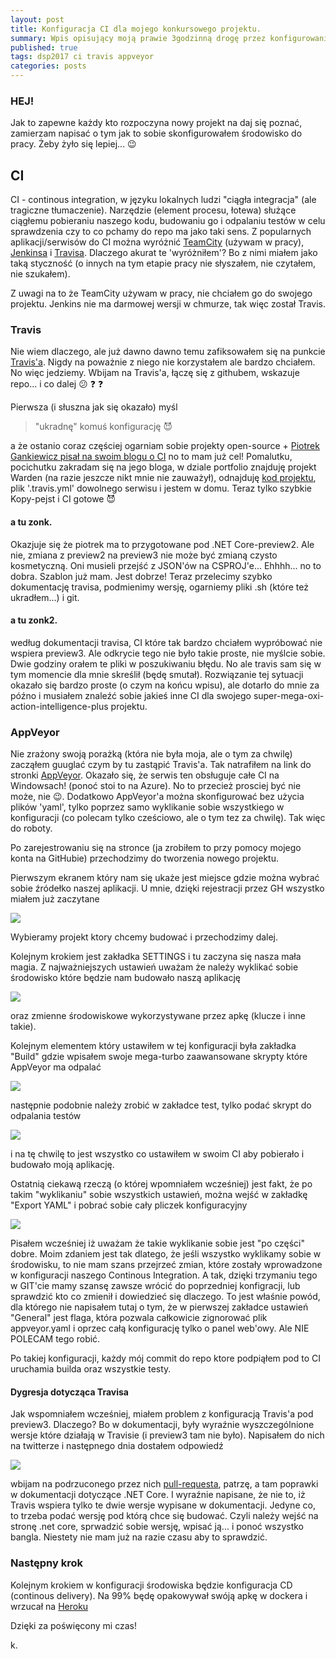 ```yaml
---
layout: post
title: Konfiguracja CI dla mojego konkursowego projektu.
summary: Wpis opisujący moją prawie 3godzinną drogę przez konfigurowanie continous integration dla projektu .NET Core-preview3, czyli najnowszej wersji która jest aktualnie zmieniana i o tym dlaczego uparłem się na Travis'a a skończyłem w AppVeyor'ze.
published: true
tags: dsp2017 ci travis appveyor
categories: posts 
--- 
```


### HEJ!

Jak to zapewne każdy kto rozpoczyna nowy projekt na daj się poznać, zamierzam napisać o tym jak to sobie skonfigurowałem środowisko do pracy. Żeby żyło się lepiej... :wink:

<!--more-->

## CI

CI - continous integration, w języku lokalnych ludzi "ciągła integracja" (ale tragiczne tłumaczenie). Narzędzie (element procesu, łotewa) służące ciągłemu pobieraniu naszego kodu, budowaniu go i odpalaniu testów w celu sprawdzenia czy to co pchamy do repo ma jako taki sens. Z popularnych aplikacji/serwisów do CI można wyróżnić [TeamCity](https://www.jetbrains.com/teamcity/) (używam w pracy), [Jenkinsa](https://jenkins.io/) i [Travisa](https://travis-ci.org/). Dlaczego akurat te 'wyróżniłem'? Bo z nimi miałem jako taką styczność (o innych na tym etapie pracy nie słyszałem, nie czytałem, nie szukałem).

Z uwagi na to że TeamCity używam w pracy, nie chciałem go do swojego projektu. Jenkins nie ma darmowej wersji w chmurze, tak więc został Travis.

### Travis
Nie wiem dlaczego, ale już dawno dawno temu zafiksowałem się na punkcie [Travis'a](https://travis-ci.org/). Nigdy na poważnie z niego nie korzystałem ale bardzo chciałem. No więc jedziemy. Wbijam na Travis'a, łączę się z githubem, wskazuje repo... i co dalej :confused: :question: :question:

Pierwsza (i słuszna jak się okazało) myśl 
> "ukradnę" komuś konfigurację :smiling_imp:

a że ostanio coraz częściej ogarniam sobie projekty open-source + [Piotrek Gankiewicz pisał na swoim blogu o CI](http://piotrgankiewicz.com/2017/03/13/net-core-continuous-deployment-part-i-travis-ci-integration/) no to mam już cel! Pomalutku, pocichutku zakradam się na jego bloga, w dziale portfolio znajduję projekt Warden (na razie jeszcze nikt mnie nie zauważył), odnajduję [kod projektu](https://github.com/warden-stack), plik '.travis.yml' dowolnego serwisu i jestem w domu. Teraz tylko szybkie Kopy-pejst i CI gotowe :smiling_imp:

#### a tu zonk. 

Okazjuje się że piotrek ma to przygotowane pod .NET Core-preview2. Ale nie, zmiana z preview2 na preview3 nie może być zmianą czysto kosmetyczną. Oni musieli przejść z JSON'ów na CSPROJ'e... Ehhhh... no to dobra. Szablon już mam. Jest dobrze! Teraz przelecimy szybko dokumentację travisa, podmienimy wersję, ogarniemy pliki .sh (które też ukradłem...) i git. 

#### a tu zonk2.

według dokumentacji travisa, CI które tak bardzo chciałem wypróbować nie wspiera preview3. Ale odkrycie tego nie było takie proste, nie myślcie sobie. Dwie godziny orałem te pliki w poszukiwaniu błędu. No ale travis sam się w tym momencie dla mnie skreślił (będę smutał). Rozwiązanie tej sytuacji okazało się bardzo proste (o czym na końcu wpisu), ale dotarło do mnie za późno i musiałem znaleźć sobie jakieś inne CI dla swojego super-mega-oxi-action-intelligence-plus projektu.


### AppVeyor

Nie zrażony swoją porażką (która nie była moja, ale o tym za chwilę) zacząłem guuglać czym by tu zastąpić Travis'a. Tak natrafiłem na link do stronki [AppVeyor](https://www.appveyor.com/). Okazało się, że serwis ten obsługuje całe CI na Windowsach! (ponoć stoi to na Azure). No to przecież prosciej być nie może, nie :wink:. Dodatkowo AppVeyor'a można skonfigurować bez użycia plików 'yaml', tylko poprzez samo wyklikanie sobie wszystkiego w konfiguracji (co polecam tylko cześciowo, ale o tym tez za chwilę). Tak więc do roboty.

Po zarejestrowaniu się na stronce (ja zrobiłem to przy pomocy mojego konta na GitHubie) przechodzimy do tworzenia nowego projektu.

Pierwszym ekranem który nam się ukaże jest miejsce gdzie można wybrać sobie źródełko naszej aplikacji. U mnie, dzięki rejestracji przez GH wszystko miałem już zaczytane

<img src="{{site.baserl}}/mages/appveyor/e1.png">

Wybieramy projekt ktory chcemy budować i przechodzimy dalej.

Kolejnym krokiem jest zakładka SETTINGS i tu zaczyna się nasza mała magia. Z najważniejszych ustawień uważam że należy wyklikać sobie środowisko które będzie nam budowało naszą aplikację

<img src="{{site.baserl}}/images/appveyor/e2.png">

oraz zmienne środowiskowe wykorzystywane przez apkę (klucze i inne takie).

Kolejnym elementem który ustawiłem w tej konfiguracji była zakładka "Build" gdzie wpisałem swoje mega-turbo zaawansowane skrypty które AppVeyor ma odpalać

<img src="{{site.baserl}}/images/appveyor/e3.png">

następnie podobnie należy zrobić w zakładce test, tylko podać skrypt do odpalania testów

<img src="{{site.baserl}}/images/appveyor/e4.png">

i na tę chwilę to jest wszystko co ustawiłem w swoim CI aby pobierało i budowało moją aplikację. 

Ostatnią ciekawą rzeczą (o której wpomniałem wcześniej) jest fakt, że po takim "wyklikaniu" sobie wszystkich ustawień, można wejść w zakładkę "Export YAML" i pobrać sobie cały pliczek konfiguracyjny

<img src="{{site.baserl}}/images/appveyor/e5.png">

Pisałem wcześniej iż uważam że takie wyklikanie sobie jest "po części" dobre. Moim zdaniem jest tak dlatego, że jeśli wszystko wyklikamy sobie w środowisku, to nie mam szans przejrzeć zmian, które zostały wprowadzone w konfiguracji naszego Continous Integration. A tak, dzięki trzymaniu tego w GIT'cie mamy szansę zawsze wrócić do poprzedniej konfigracji, lub sprawdzić kto co zmienił i dowiedzieć się dlaczego. To jest właśnie powód, dla którego nie napisałem tutaj o tym, że w pierwszej zakładce ustawień "General" jest flaga, która pozwala całkowicie zignorować plik appveyor.yaml i oprzec całą konfigurację tylko o panel web'owy. Ale NIE POLECAM tego robić.

Po takiej konfiguracji, każdy mój commit do repo ktore podpiąłem pod to CI uruchamia builda oraz wszystkie testy.

#### Dygresja dotycząca Travisa

Jak wspomniałem wcześniej, miałem problem z konfiguracją Travis'a pod preview3. Dlaczego? Bo w dokumentacji, były wyraźnie wyszczególnione wersje które działają w Travisie (i preview3 tam nie było). Napisałem do nich na twitterze i następnego dnia dostałem odpowiedź

<img src="{{site.baserl}}/images/appveyor/e6.png">

wbijam na podrzuconego przez nich [pull-requesta](https://github.com/travis-ci/travis-ci/issues/7255), patrzę, a tam poprawki w dokumentacji dotyczące .NET Core. I wyraźnie napisane, że nie to, iż Travis wspiera tylko te dwie wersje wypisane w dokumentacji. Jedyne co, to trzeba podać wersję pod którą chce się budować. Czyli należy wejść na stronę .net core, sprwadzić sobie wersję, wpisać ją... i ponoć wszystko bangla. Niestety nie mam już na razie czasu aby to sprawdzić.


### Następny krok

Kolejnym krokiem w konfiguracji środowiska będzie konfiguracja CD (continous delivery). Na 99% będę opakowywał swóją apkę w dockera i wrzucał na [Heroku](heroku.com)

Dzięki za poświęcony mi czas!

k.

